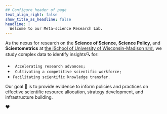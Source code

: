 ```yaml
---
## Configure header of page
text_align_right: false
show_title_as_headline: false
headline: |
  Welcome to our Meta-science Research Lab.
---
```


<!-- this is a subheadline -->
As the nexus for research on the **Science of Science**, **Science Policy**, and **Scientometrics** at [the iSchool of University of Wisconsin-Madison  :us:](https://ischool.wisc.edu/), we study complex data to identify insights:mag: for:



* ` Accelerating research advances;`
* ` Cultivating a competitive scientific workforce;`
* ` Facilitating scientific knowledge transfer. `


Our goal :dart: is to provide evidence to inform policies and practices on effective scientific resource allocation, strategy development, and infrastructure building.

:hearts: